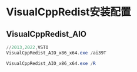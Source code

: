 # VisualCppRedist安装配置

## VisualCppRedist_AIO
```powershell
//2013,2022,VSTO
VisualCppRedist_AIO_x86_x64.exe /ai39T

VisualCppRedist_AIO_x86_x64.exe /R
```

